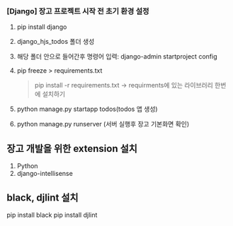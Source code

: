 ### [Django] 장고 프로젝트 시작 전 초기 환경 설정

1. pip install django
2. django_hjs_todos 폴더 생성
3. 해당 폴더 안으로 들어간후 명령어 입력: django-admin startproject config
4. pip freeze > requirements.txt
    > pip install -r requirements.txt -> requirments에 있는 라이브러리 한번에 설치하기

5. python manage.py startapp todos(todos 앱 생성)
6. python manage.py runserver (서버 실행후 장고 기본화면 확인)

## 장고 개발을 위한 extension 설치
1. Python
2. django-intellisense

## black,  djlint 설치
pip install black
pip install djlint